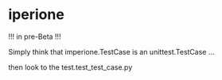 iperione
========

!!! in pre-Beta !!!

Simply think that imperione.TestCase is an unittest.TestCase ... 

then look to the test.test_test_case.py 
